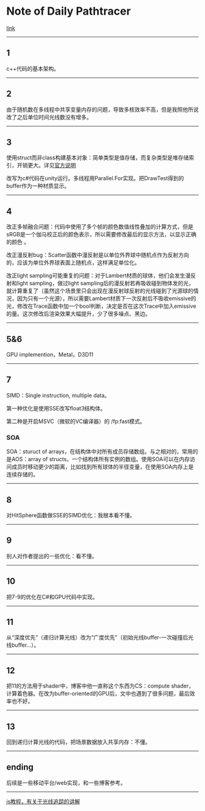 # Note of Daily Pathtracer

[link](http://aras-p.info/blog/2018/03/28/Daily-Pathtracer-Part-0-Intro/)

---

## 1

c++代码的基本架构。

---

## 2

由于随机数在多线程中共享变量内存的问题，导致多核效率不高，但是我照他所说改了之后单位时间光线数没有增多。

---

## 3

使用struct而非class构建基本对象：简单类型是值存储，而复杂类型是堆存储索引，开销更大。详见[官方说明](https://docs.microsoft.com/en-us/dotnet/standard/design-guidelines/choosing-between-class-and-struct)

改写为c#代码在unity运行。多线程用Parallel.For实现。把DrawTest得到的buffer作为一种材质显示。

---

## 4

改正多帧融合问题：代码中使用了多个帧的颜色数值线性叠加的计算方式，但是sRGB是一个伽马校正后的颜色表示，所以需要修改最后的显示方法，以显示正确的颜色 。

改正漫反射bug：Scatter函数中漫反射是以单位外界球中随机点作为反射方向的，应该为单位外界球表面上随机点，这样满足单位化。

改正light sampling可能重复的问题：对于Lambert材质的球体，他们会发生漫反射和light sampling，做过light sampling后的漫反射若再吸收碰到物体发的光，就计算重复了（虽然这个场景里只会出现在漫反射球反射的光线碰到了光源球的情况，因为只有一个光源），所以需要Lambert材质下一次反射后不吸收emissive的光，修改在Trace函数中加一个bool判断，决定是否在这次Trace中加入emissive的量。这次修改后渲染效果大幅提升，少了很多噪点、黑边。

---

## 5&6

GPU implemention，Metal，D3D11

---

## 7

SIMD：Single instruction, multiple data。

第一种优化是使用SSE改写float3结构体。

第二种是开启MSVC（微软的VC编译器）的 /fp:fast模式。


### SOA

SOA：sturuct of arrays，在结构体中对所有成员存储数组。与之相对的，常用的是AOS：array of structs，一个结构体所有实例的数组。使用SOA可以在内存访问成员时移动更少的距离，比如找到所有球体的半径变量，在使用SOA内存上是连续存储的。

---

## 8

对HitSphere函数做SSE的SIMD优化：我根本看不懂。

---

## 9

别人对作者提出的一些优化：看不懂。

---

## 10

把7-9的优化在C#和GPU代码中实现。

---

## 11

从“深度优先”（递归计算光线）改为“广度优先”（初始光线buffer-一次碰撞后光线buffer...）。

---

## 12

把11的方法用于shader中，博客中他一直称这个东西为CS：compute shader，计算着色器。在改为buffer-oriented的GPU后，文中也遇到了很多问题，最后效率也不好。

---

## 13

回到递归计算光线的代码，把场景数据放入共享内存：不懂。

---

## ending

后续是一些移动平台/web实现，和一些博客参考。

---

[js教程，有关于光线追踪的讲解](http://www.cnblogs.com/miloyip/archive/2010/03/29/1698953.html)
